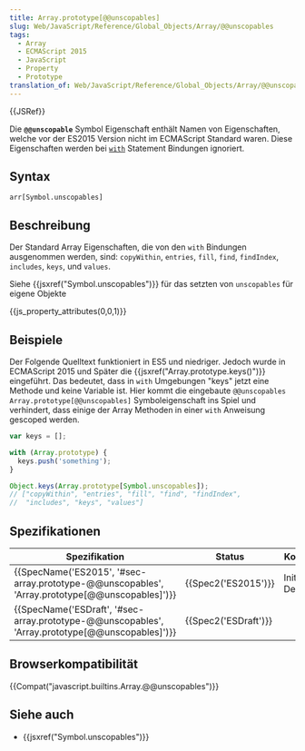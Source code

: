 ```yaml
---
title: Array.prototype[@@unscopables]
slug: Web/JavaScript/Reference/Global_Objects/Array/@@unscopables
tags:
  - Array
  - ECMAScript 2015
  - JavaScript
  - Property
  - Prototype
translation_of: Web/JavaScript/Reference/Global_Objects/Array/@@unscopables
---
```

{{JSRef}}

Die **`@@unscopable`** Symbol Eigenschaft enthält Namen von Eigenschaften, welche vor der ES2015 Version nicht im ECMAScript Standard waren. Diese Eigenschaften werden bei [`with`](/en-US/docs/Web/JavaScript/Reference/Statements/with) Statement Bindungen ignoriert.

## Syntax

    arr[Symbol.unscopables]

## Beschreibung

Der Standard Array Eigenschaften, die von den `with` Bindungen ausgenommen werden, sind: `copyWithin`, `entries`, `fill`, `find`, `findIndex`, `includes`, `keys`, und `values`.

Siehe {{jsxref("Symbol.unscopables")}} für das setzten von `unscopables` für eigene Objekte

{{js_property_attributes(0,0,1)}}

## Beispiele

Der Folgende Quelltext funktioniert in ES5 und niedriger. Jedoch wurde in ECMAScript 2015 und Später die {{jsxref("Array.prototype.keys()")}} eingeführt. Das bedeutet, dass in `with` Umgebungen "keys" jetzt eine Methode und keine Variable ist. Hier kommt die eingebaute `@@unscopables` `Array.prototype[@@unscopables]` Symboleigenschaft ins Spiel und verhindert, dass einige der Array Methoden in einer `with` Anweisung gescoped werden.

```js
var keys = [];

with (Array.prototype) {
  keys.push('something');
}

Object.keys(Array.prototype[Symbol.unscopables]);
// ["copyWithin", "entries", "fill", "find", "findIndex",
//  "includes", "keys", "values"]
```

## Spezifikationen

| Spezifikation                                                                                                                    | Status                       | Komment              |
| -------------------------------------------------------------------------------------------------------------------------------- | ---------------------------- | -------------------- |
| {{SpecName('ES2015', '#sec-array.prototype-@@unscopables', 'Array.prototype[@@unscopables]')}}     | {{Spec2('ES2015')}}     | Initiale Definition. |
| {{SpecName('ESDraft', '#sec-array.prototype-@@unscopables', 'Array.prototype[@@unscopables]')}} | {{Spec2('ESDraft')}} |                      |

## Browserkompatibilität

{{Compat("javascript.builtins.Array.@@unscopables")}}

## Siehe auch

- {{jsxref("Symbol.unscopables")}}
